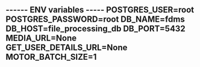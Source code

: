 ------ ENV variables -----
POSTGRES_USER=root
POSTGRES_PASSWORD=root
DB_NAME=fdms
DB_HOST=file_processing_db
DB_PORT=5432
MEDIA_URL=None
GET_USER_DETAILS_URL=None
MOTOR_BATCH_SIZE=1
--------------------------